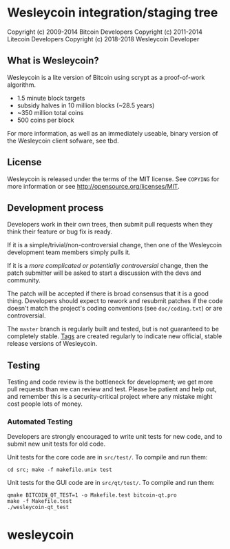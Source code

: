 Wesleycoin integration/staging tree
================================


Copyright (c) 2009-2014 Bitcoin Developers
Copyright (c) 2011-2014 Litecoin Developers
Copyright (c) 2018-2018 Wesleycoin Developer

What is Wesleycoin?
----------------

Wesleycoin is a lite version of Bitcoin using scrypt as a proof-of-work algorithm.
 - 1.5 minute block targets
 - subsidy halves in 10 million blocks (~28.5 years)
 - ~350 million total coins
 - 500 coins per block

For more information, as well as an immediately useable, binary version of
the Wesleycoin client sofware, see tbd.

License
-------

Wesleycoin is released under the terms of the MIT license. See `COPYING` for more
information or see http://opensource.org/licenses/MIT.

Development process
-------------------

Developers work in their own trees, then submit pull requests when they think
their feature or bug fix is ready.

If it is a simple/trivial/non-controversial change, then one of the Wesleycoin
development team members simply pulls it.

If it is a *more complicated or potentially controversial* change, then the patch
submitter will be asked to start a discussion with the devs and community.

The patch will be accepted if there is broad consensus that it is a good thing.
Developers should expect to rework and resubmit patches if the code doesn't
match the project's coding conventions (see `doc/coding.txt`) or are
controversial.

The `master` branch is regularly built and tested, but is not guaranteed to be
completely stable. [Tags](https://github.com/wesleycoin-project/wesleycoin/tags) are created
regularly to indicate new official, stable release versions of Wesleycoin.

Testing
-------

Testing and code review is the bottleneck for development; we get more pull
requests than we can review and test. Please be patient and help out, and
remember this is a security-critical project where any mistake might cost people
lots of money.

### Automated Testing

Developers are strongly encouraged to write unit tests for new code, and to
submit new unit tests for old code.

Unit tests for the core code are in `src/test/`. To compile and run them:

    cd src; make -f makefile.unix test

Unit tests for the GUI code are in `src/qt/test/`. To compile and run them:

    qmake BITCOIN_QT_TEST=1 -o Makefile.test bitcoin-qt.pro
    make -f Makefile.test
    ./wesleycoin-qt_test

# wesleycoin
